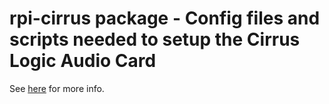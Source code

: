 # rpi-cirrus package - Config files and scripts needed to setup the Cirrus Logic Audio Card

See [here](//github.com/RoEdAl/rpi-cirrus-config/tree/rpicirrusctl) for more info.

